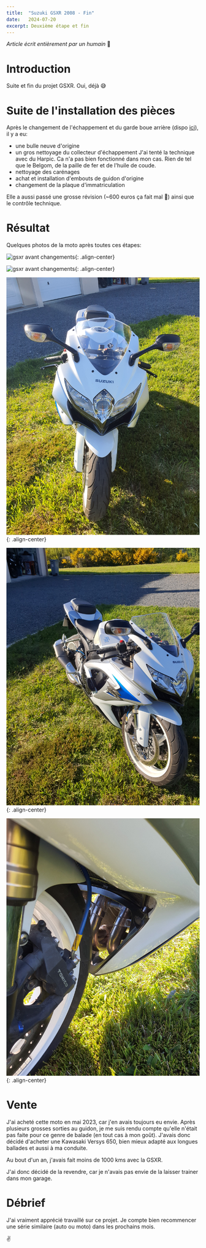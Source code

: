 ```yaml
---
title:  "Suzuki GSXR 2008 - Fin"
date:   2024-07-20
excerpt: Deuxième étape et fin
---
```


_Article écrit entièrement par un humain_ 🥹

# Introduction

Suite et fin du projet GSXR. Oui, déjà 😅

# Suite de l'installation des pièces

Après le changement de l'échappement et du garde boue arrière (dispo [ici](/2024/03/03/gsxr-k8-echappement)), il y a eu:
- une bulle neuve d'origine
- un gros nettoyage du collecteur d'échappement
J'ai tenté la technique avec du Harpic. Ca n'a pas bien fonctionné dans mon cas. Rien
de tel que le Belgom, de la paille de fer et de l'huile de coude.
- nettoyage des carénages
- achat et installation d'embouts de guidon d'origine
- changement de la plaque d'immatriculation

Elle a aussi passé une grosse révision (~600 euros ça fait mal 🥵) ainsi que le contrôle technique.

# Résultat

Quelques photos de la moto après toutes ces étapes:

![gsxr avant changements](/assets/gsxr-end-1.jpg){: .align-center}

![gsxr avant changements](/assets/gsxr-end-2.jpg){: .align-center}

![gsxr avant changements](/assets/gsxr-end-3.jpg){: .align-center}

![gsxr avant changements](/assets/gsxr-end-4.jpg){: .align-center}

![gsxr avant changements](/assets/gsxr-end-5.jpg){: .align-center}

# Vente

J'ai acheté cette moto en mai 2023, car j'en avais toujours eu envie.
Après plusieurs grosses sorties au guidon, je me suis rendu compte qu'elle
n'était pas faite pour ce genre de balade (en tout cas à mon goût).
J'avais donc décidé d'acheter une Kawasaki Versys 650, bien mieux adapté 
aux longues ballades et aussi à ma conduite.

Au bout d'un an, j'avais fait moins de 1000 kms avec la GSXR. 

J'ai donc décidé  de la revendre, car je n'avais pas envie de la laisser trainer dans mon garage.

# Débrief

J'ai vraiment apprécié travaillé sur ce projet. 
Je compte bien recommencer une série similaire (auto ou moto) dans les prochains mois.

✌️